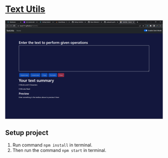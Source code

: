 # [Text Utils](https://kunj1311.github.io/TextUtils/)

![Preview](https://github.com/KUNJ1311/TextUtils/blob/main/public/Screenshot%20(127).png/?raw=true "News")

## Setup project

1. Run command `npm install` in terminal.
2. Then run the command `npm start` in terminal.
